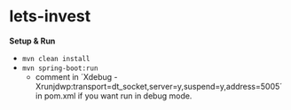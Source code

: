 lets-invest
===========

**Setup & Run**

* `mvn clean install`
* `mvn spring-boot:run`
    * comment in ´Xdebug -Xrunjdwp:transport=dt_socket,server=y,suspend=y,address=5005´ in pom.xml if you want run in debug mode.